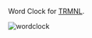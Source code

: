 Word Clock for [TRMNL](https://github.com/usetrmnl).

![wordclock](https://github.com/user-attachments/assets/6e54ec3d-4424-4a92-9a2a-1c3515fc46ce)
